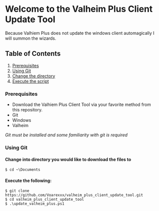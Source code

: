 # Welcome to the Valheim Plus Client Update Tool

Because Valhiem Plus does not update the windows client automagically I will summon the wizards.

## Table of Contents
1. [Prerequisites](#prereq)
2. [Using Git](#git)
3. [Change the directory](#cd)
4. [Execute the script](#execute)

### Prerequisites <a name="prereq"></a>

* Download the Valhiem Plus Client Tool via your favorite method from this repository.
* Git
* Windows
* Valheim

*Git must be installed and some familiarity with git is required*
 
### Using Git <a name="git"></a>

#### Change into directory you would like to download the files to <a name="cd"></a>

```shell 
$ cd ~\Documents
```

#### Execute the following: <a name="execute"></a>

```shell
$ git clone https://github.com/Voarexxx/valheim_plus_client_update_tool.git
$ cd valheim_plus_client_update_tool
$ .\update_valheim_plus.ps1
```

